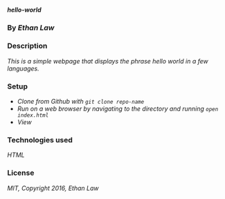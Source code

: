 #### _hello-world_

### By _**Ethan Law**_

### Description

_This is a simple webpage that displays the phrase hello world in a few languages._

### Setup

* _Clone from Github with `git clone repo-name`_
* _Run on a web browser by navigating to the directory and running `open index.html`_
* _View_

### Technologies used

_HTML_

### License

_MIT, Copyright 2016, Ethan Law_
